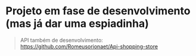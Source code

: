# Projeto em fase de desenvolvimento (mas já dar uma espiadinha)

> API também de desenvolvimento: https://github.com/Romeusorionaet/Api-shopping-store